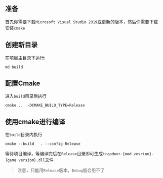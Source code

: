
## 准备

首先你需要下载`Microsoft Visual Studio 2019`或更新的版本，然后你需要下载安装`cmake`

## 创建新目录

在项目主目录下运行:
```shell
md build
```
## 配置Cmake
进入`build`目录后执行
```shell
cmake ..  -DCMAKE_BUILD_TYPE=Release
```
## 使用cmake进行编译

在`build`目录内执行
```shell
cmake --build   . --config Release
```
等待项目编译，等编译完后在`Release`目录即可生成`trapdoor-{mod vesrion}-{game version}.dll`文件

> 注意，只能用`Release`版本，`Debug`版会用不了
